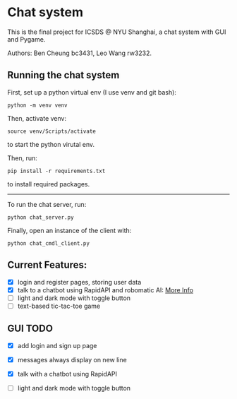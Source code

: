 # Chat system
This is the final project for ICSDS @ NYU Shanghai, a chat system with GUI and Pygame. 

Authors: Ben Cheung bc3431, Leo Wang rw3232.

## Running the chat system
First, set up a python virtual env (I use venv and git bash):

```
python -m venv venv
```

Then, activate venv:

```
source venv/Scripts/activate
```

to start the python virutal env.

Then, run:

```
pip install -r requirements.txt
```

to install required packages.

-----------------------------------

To run the chat server, run:

```
python chat_server.py
```

Finally, open an instance of the client with:

```
python chat_cmdl_client.py
```

## Current Features:
- [x] login and register pages, storing user data
- [x] talk to a chatbot using RapidAPI and robomatic AI: [More Info](https://robomatic.ai/)
- [ ] light and dark mode with toggle button
- [ ] text-based tic-tac-toe game

## GUI TODO
- [x] add login and sign up page
- [x] messages always display on new line
- [x] talk with a chatbot using RapidAPI
- [ ] light and dark mode with toggle button

